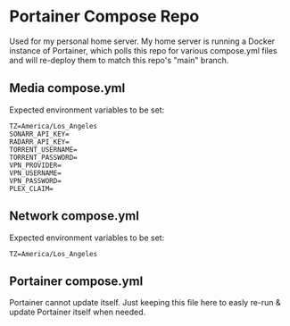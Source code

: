 # Portainer Compose Repo

Used for my personal home server. My home server is running a Docker instance of Portainer, which polls this repo for various compose.yml files and will re-deploy them to match this repo's "main" branch.

## Media compose.yml

Expected environment variables to be set:

```
TZ=America/Los_Angeles
SONARR_API_KEY=
RADARR_API_KEY=
TORRENT_USERNAME=
TORRENT_PASSWORD=
VPN_PROVIDER=
VPN_USERNAME=
VPN_PASSWORD=
PLEX_CLAIM=
```

## Network compose.yml

Expected environment variables to be set:

```
TZ=America/Los_Angeles
```

## Portainer compose.yml

Portainer cannot update itself. Just keeping this file here to easly re-run & update Portainer itself when needed.
